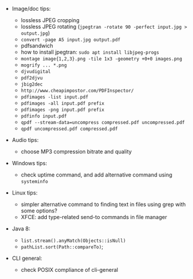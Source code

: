 * Image/doc tips:
  - lossless JPEG cropping
  - lossless JPEG rotating (`jpegtran -rotate 90 -perfect input.jpg > output.jpg`)
  - `convert -page A5 input.jpg output.pdf`
  - pdfsandwich
  - how to install jpegtran: `sudo apt install libjpeg-progs`
  - `montage image{1,2,3}.png -tile 1x3 -geometry +0+0 images.png`
  - `mogrify ... *.png`
  - `djvudigital`
  - `pdf2djvu`
  - `jbig2dec`
  - `http://www.cheapimpostor.com/PDFInspector/`
  - `pdfimages -list input.pdf`
  - `pdfimages -all input.pdf prefix`
  - `pdfimages -png input.pdf prefix`
  - `pdfinfo input.pdf`
  - `qpdf --stream-data=uncompress compressed.pdf uncompressed.pdf`
  - `qpdf uncompressed.pdf compressed.pdf`

* Audio tips:
  - choose MP3 compression bitrate and quality

* Windows tips:
  - check uptime command, and add alternative command using `systeminfo`

* Linux tips:
  - simpler alternative command to finding text in files using grep with some options?
  - XFCE: add type-related send-to commands in file manager

* Java 8:
  - `list.stream().anyMatch(Objects::isNull)`
  - `pathList.sort(Path::compareTo)`;
  
* CLI general:
  - check POSIX compliance of cli-general
